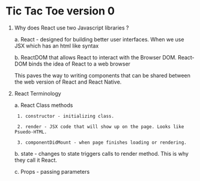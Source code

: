 # Tic Tac Toe version 0

1. Why does React use two Javascript libraries ?

    a. React - designed for building better user interfaces. When we use JSX which has an html like syntax 

    b. ReactDOM that allows React to interact with the Browser DOM. React-DOM binds the idea of React to a web browser
    
    This paves the way to writing components that can be shared between the web version of React and React Native.

2. React Terminology

      a. React Class methods

        1. constructor - initializing class.

        2. render - JSX code that will show up on the page. Looks like Psuedo-HTML.

        3. componentDidMount - when page finishes loading or rendering.

      b. state - changes to state triggers calls to render method. This is why  they call it React.

      c. Props - passing parameters